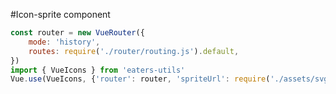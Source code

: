 #Icon-sprite component

```javascript
const router = new VueRouter({
    mode: 'history',
    routes: require('./router/routing.js').default,
})
import { VueIcons } from 'eaters-utils'
Vue.use(VueIcons, {'router': router, 'spriteUrl': require('./assets/svg/sprite.svg')});
```
